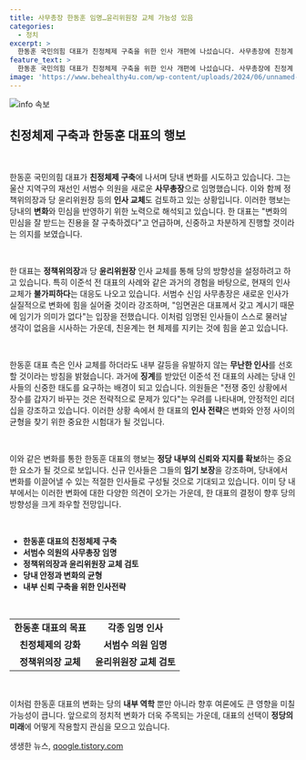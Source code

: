 ```yaml
---
title: 사무총장 한동훈 임명…윤리위원장 교체 가능성 있음
categories:
  - 정치
excerpt: >
  한동훈 국민의힘 대표가 친정체제 구축을 위한 인사 개편에 나섰습니다. 사무총장에 친정계 서범수 의원을 임명했으며, 정책위의장과 당 윤리위원장 교체도 검토 중입니다. 변화의 바람을 이끄는 그의 전략은 당내 갈등을 최소화하는 데 초점이 맞춰져 있습니다.
feature_text: >
  한동훈 국민의힘 대표가 친정체제 구축을 위한 인사 개편에 나섰습니다. 사무총장에 친정계 서범수 의원을 임명했으며, 정책위의장과 당 윤리위원장 교체도 검토 중입니다. 변화의 바람을 이끄는 그의 전략은 당내 갈등을 최소화하는 데 초점이 맞춰져 있습니다.
image: 'https://www.behealthy4u.com/wp-content/uploads/2024/06/unnamed-file.png'
---
```


<p><img src="https://www.behealthy4u.com/wp-content/uploads/2024/06/unnamed-file.png" alt="info 속보" /></p>

<h2 data-ke-size="size26">친정체제 구축과 한동훈 대표의 행보</h2>

<p data-ke-size="size16">&nbsp;</p>

<p>한동훈 국민의힘 대표가 <strong>친정체제 구축</strong>에 나서며 당내 변화를 시도하고 있습니다. 그는 울산 지역구의 재선인 서범수 의원을 새로운 <strong>사무총장</strong>으로 임명했습니다. 이와 함께 정책위의장과 당 윤리위원장 등의 <strong>인사 교체</strong>도 검토하고 있는 상황입니다. 이러한 행보는 당내의 <strong>변화</strong>와 민심을 반영하기 위한 노력으로 해석되고 있습니다. 한 대표는 "변화의 민심을 잘 받드는 진용을 잘 구축하겠다"고 언급하며, 신중하고 차분하게 진행할 것이라는 의지를 보였습니다. </p>

<p data-ke-size="size16">&nbsp;</p>

<p>한 대표는 <strong>정책위의장</strong>과 당 <strong>윤리위원장</strong> 인사 교체를 통해 당의 방향성을 설정하려고 하고 있습니다. 특히 이준석 전 대표의 사례와 같은 과거의 경험을 바탕으로, 현재의 인사 교체가 <strong>불가피하다</strong>는 대응도 나오고 있습니다. 서범수 신임 사무총장은 새로운 인사가 실질적으로 변화에 힘을 실어줄 것이라 강조하며, "임면권은 대표께서 갖고 계시기 때문에 임기가 의미가 없다"는 입장을 전했습니다. 이처럼 임명된 인사들이 스스로 물러날 생각이 없음을 시사하는 가운데, 친윤계는 현 체제를 지키는 것에 힘을 쏟고 있습니다. </p>

<p data-ke-size="size16">&nbsp;</p>

<p>한동훈 대표 측은 인사 교체를 하더라도 내부 갈등을 유발하지 않는 <strong>무난한 인사</strong>를 선호할 것이라는 방침을 밝혔습니다. 과거에 <strong>징계</strong>를 받았던 이준석 전 대표의 사례는 당내 인사들의 신중한 태도를 요구하는 배경이 되고 있습니다. 의원들은 "전쟁 중인 상황에서 장수를 갑자기 바꾸는 것은 전략적으로 문제가 있다"는 우려를 나타내며, 안정적인 리더십을 강조하고 있습니다. 이러한 상황 속에서 한 대표의 <strong>인사 전략</strong>은 변화와 안정 사이의 균형을 찾기 위한 중요한 시험대가 될 것입니다. </p>

<p data-ke-size="size16">&nbsp;</p>

<p>이와 같은 변화를 통한 한동훈 대표의 행보는 <strong>정당 내부의 신뢰와 지지를 확보</strong>하는 중요한 요소가 될 것으로 보입니다. 신규 인사들은 그들의 <strong>임기 보장</strong>을 강조하며, 당내에서 변화를 이끌어낼 수 있는 적절한 인사들로 구성될 것으로 기대되고 있습니다. 이미 당 내부에서는 이러한 변화에 대한 다양한 의견이 오가는 가운데, 한 대표의 결정이 향후 당의 방향성을 크게 좌우할 전망입니다. </p>

<p data-ke-size="size16">&nbsp;</p>

<ul>
    <li><b>한동훈 대표의 친정체제 구축</b></li>
    <li><b>서범수 의원의 사무총장 임명</b></li>
    <li><b>정책위의장과 윤리위원장 교체 검토</b></li>
    <li><b>당내 안정과 변화의 균형</b></li>
    <li><b>내부 신뢰 구축을 위한 인사전략</b></li>
</ul>

<p data-ke-size="size16">&nbsp;</p>

<table style="width:100%; border-collapse:collapse;">
    <tr>
        <td style="text-align: center; height: 17px;"><b>한동훈 대표의 목표</b></td>
        <td style="text-align: center; height: 17px;"><b>각종 임명 인사</b></td>
    </tr>
    <tr>
        <td style="text-align: center; height: 17px;"><b>친정체제의 강화</b></td>
        <td style="text-align: center; height: 17px;"><b>서범수 의원 임명</b></td>
    </tr>
    <tr>
        <td style="text-align: center; height: 17px;"><b>정책위의장 교체</b></td>
        <td style="text-align: center; height: 17px;"><b>윤리위원장 교체 검토</b></td>
    </tr>
</table>

<p data-ke-size="size16">&nbsp;</p>

<p>이처럼 한동훈 대표의 변화는 당의 <strong>내부 역학</strong> 뿐만 아니라 향후 여론에도 큰 영향을 미칠 가능성이 큽니다. 앞으로의 정치적 변화가 더욱 주목되는 가운데, 대표의 선택이 <strong>정당의 미래</strong>에 어떻게 작용할지 관심을 모으고 있습니다.</p>
생생한 뉴스, <a href="https://qoogle.tistory.com" rel="dofollow">qoogle.tistory.com</a>


